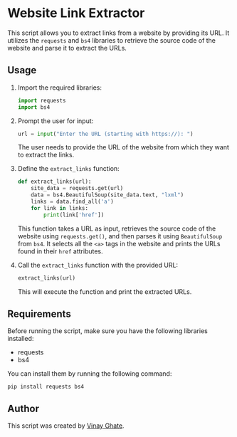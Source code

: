 # Website Link Extractor

This script allows you to extract links from a website by providing its URL. It utilizes the `requests` and `bs4` libraries to retrieve the source code of the website and parse it to extract the URLs.

## Usage

1. Import the required libraries:

   ```python
   import requests
   import bs4
   ```

2. Prompt the user for input:

   ```python
   url = input("Enter the URL (starting with https://): ")
   ```

   The user needs to provide the URL of the website from which they want to extract the links.

3. Define the `extract_links` function:

   ```python
   def extract_links(url):
       site_data = requests.get(url)
       data = bs4.BeautifulSoup(site_data.text, "lxml")
       links = data.find_all('a')
       for link in links:
           print(link['href'])
   ```

   This function takes a URL as input, retrieves the source code of the website using `requests.get()`, and then parses it using `BeautifulSoup` from `bs4`. It selects all the `<a>` tags in the website and prints the URLs found in their `href` attributes.

4. Call the `extract_links` function with the provided URL:

   ```python
   extract_links(url)
   ```

   This will execute the function and print the extracted URLs.

## Requirements

Before running the script, make sure you have the following libraries installed:

- requests
- bs4

You can install them by running the following command:

```
pip install requests bs4
```

## Author

This script was created by [Vinay Ghate](https://github.com/vinay-ghate).
